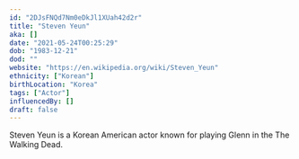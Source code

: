 ```yaml
---
id: "2DJsFNQd7Nm0eDkJl1XUah42d2r"
title: "Steven Yeun"
aka: []
date: "2021-05-24T00:25:29"
dob: "1983-12-21"
dod: ""
website: "https://en.wikipedia.org/wiki/Steven_Yeun"
ethnicity: ["Korean"]
birthLocation: "Korea"
tags: ["Actor"]
influencedBy: []
draft: false
---
```


Steven Yeun is a Korean American actor known for playing Glenn in the The
Walking Dead.
